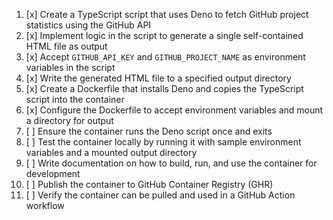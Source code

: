 1. [x] Create a TypeScript script that uses Deno to fetch GitHub project statistics using the GitHub API
2. [x] Implement logic in the script to generate a single self-contained HTML file as output
3. [x] Accept `GITHUB_API_KEY` and `GITHUB_PROJECT_NAME` as environment variables in the script
4. [x] Write the generated HTML file to a specified output directory
5. [x] Create a Dockerfile that installs Deno and copies the TypeScript script into the container
6. [x] Configure the Dockerfile to accept environment variables and mount a directory for output
7. [ ] Ensure the container runs the Deno script once and exits
8. [ ] Test the container locally by running it with sample environment variables and a mounted output directory
9. [ ] Write documentation on how to build, run, and use the container for development
10. [ ] Publish the container to GitHub Container Registry (GHR)
11. [ ] Verify the container can be pulled and used in a GitHub Action workflow
